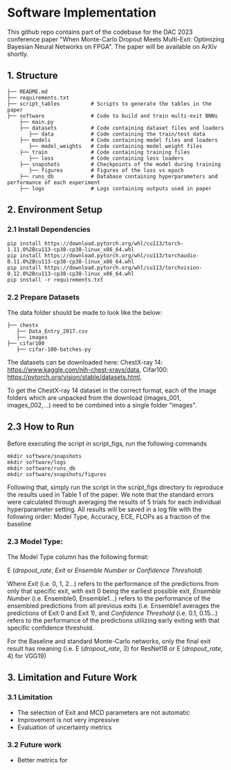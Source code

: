# Software Implementation
This github repo contains part of the codebase for the DAC 2023 conference paper "When Monte-Carlo Dropout Meets Multi-Exit:
Optimizing Bayesian Neural Networks on FPGA". The paper will be available on ArXiv shortly.

## 1. Structure 
    ├── README.md    
    ├── requirements.txt
    ├── script_tables          # Scripts to generate the tables in the paper
    ├── software               # Code to build and train multi-exit BNNs
        ├── main.py
        ├── datasets           # Code containing dataset files and loaders
           ├── data            # Code containing the train/test data
        ├── models             # Code containing model files and loaders
           ├── model_weights   # Code containing model weight files
        ├── train              # Code containing training files
           ├── loss            # Code containing loss loaders
        ├── snapshots          # Checkpoints of the model during training
           ├── figures         # Figures of the loss vs epoch
        ├── runs_db            # Database containing hyperparameters and performance of each experiment
        ├── logs               # Logs containing outputs used in paper
           
## 2. Environment Setup

### 2.1 Install Dependencies
```
pip install https://download.pytorch.org/whl/cu113/torch-1.11.0%2Bcu113-cp38-cp38-linux_x86_64.whl
pip install https://download.pytorch.org/whl/cu113/torchaudio-0.11.0%2Bcu113-cp38-cp38-linux_x86_64.whl
pip install https://download.pytorch.org/whl/cu113/torchvision-0.12.0%2Bcu113-cp38-cp38-linux_x86_64.whl
pip install -r requirements.txt
```

### 2.2 Prepare Datasets

The data folder should be made to look like the below:

    ├── chestx
       ├── Data_Entry_2017.csv
       ├── images
    ├── cifar100
       ├── cifar-100-batches-py
         
    
The datasets can be downloaded here:
ChestX-ray 14: https://www.kaggle.com/nih-chest-xrays/data,
Cifar100: https://pytorch.org/vision/stable/datasets.html,

To get the ChestX-ray 14 dataset in the correct format, each of the image folders which are unpacked from the download (images_001, images_002,...) need to be combined into a single folder "images".

## 2.3 How to Run

Before executing the script in script_figs, run the following commands

```
mkdir software/snapshots
mkdir software/logs
mkdir software/runs_db
mkdir software/snapshots/figures
```

Following that, simply run the script in the script_figs directory to reproduce the results used in Table 1 of the paper. We note that the standard errors were calculated through averaging the results of 5 trials for each individual hyperparameter setting. All results will be saved in a log file with the following order:
Model Type, Accuracy, ECE, FLOPs as a fraction of the baseline

### 2.3 Model Type: 
The Model Type column has the following format:

E (*dropout_rate*, *Exit* or *Ensemble Number* or *Confidence Threshold*)

Where *Exit* (i.e. 0, 1, 2...) refers to the performance of the predictions from only that specific exit, with exit 0 being the earliest possible exit, *Ensemble Number* (i.e. Ensemble0, Ensemble1...) refers to the performance of the ensembled predictions from all previous exits (i.e. Ensemble1 averages the predictions of Exit 0 and Exit 1), and *Confidence Threshold* (i.e. 0.1, 0.15...) refers to the performance of the predictions utilizing early exiting with that specific confidence threshold.

For the Baseline and standard Monte-Carlo networks, only the final exit result has meaning (i.e. E (*dropout_rate*, 3) for ResNet18 or E (*dropout_rate*, 4) for VGG19)

## 3. Limitation and Future Work

### 3.1 Limitation
- The selection of Exit and MCD parameters are not automatic
- Improvement is not very impressive
- Evaluation of uncertainty metrics 

### 3.2 Future work 
- Better metrics for 